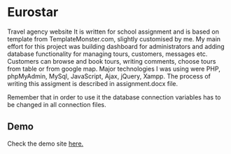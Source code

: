 # Eurostar
Travel agency website
It is written for school assignment and is based on template from TemplateMonster.com, slightly customised by me. My main effort for this project was building dashboard for administrators and adding database functionality for managing tours, customers, messages etc. Customers can browse  and book tours, writing comments, choose tours from table or from google map. Major technologies I was using were PHP, phpMyAdmin, MySql, JavaScript, Ajax, jQuery, Xampp.
The process of writing this assigment is described in assignment.docx file.

Remember that in order to use it the database connection variables has to be changed in all connection files.
## Demo
Check the demo site [here.](https://wojtek78.000webhostapp.com/index.html)
